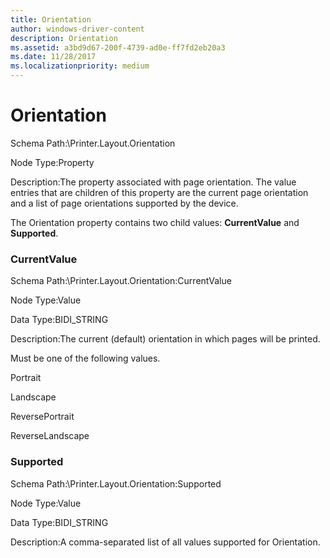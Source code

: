 ```yaml
---
title: Orientation
author: windows-driver-content
description: Orientation
ms.assetid: a3bd9d67-200f-4739-ad0e-ff7fd2eb20a3
ms.date: 11/28/2017
ms.localizationpriority: medium
---
```


# Orientation


Schema Path:\\Printer.Layout.Orientation

Node Type:Property

Description:The property associated with page orientation. The value entries that are children of this property are the current page orientation and a list of page orientations supported by the device.

The Orientation property contains two child values: **CurrentValue** and **Supported**.

### <span id="currentvalue"></span><span id="CURRENTVALUE"></span> CurrentValue

Schema Path:\\Printer.Layout.Orientation:CurrentValue

Node Type:Value

Data Type:BIDI\_STRING

Description:The current (default) orientation in which pages will be printed.

Must be one of the following values.

Portrait

Landscape

ReversePortrait

ReverseLandscape

### <span id="supported"></span><span id="SUPPORTED"></span> Supported

Schema Path:\\Printer.Layout.Orientation:Supported

Node Type:Value

Data Type:BIDI\_STRING

Description:A comma-separated list of all values supported for Orientation.

 

 




